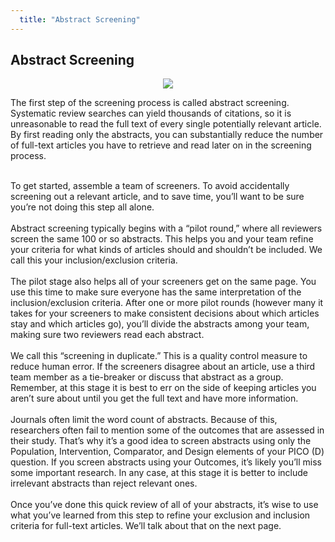 ```yaml
---
  title: "Abstract Screening"
---
```


## Abstract Screening

<center>
<img src="{{site.baseurl}}/img/abstrackr.png" >
</center>


The first step of the screening process is called abstract screening.  Systematic review searches can yield thousands of citations, so it is unreasonable to read the full text of every single potentially relevant article.  By first reading only the abstracts, you can substantially reduce the number of full-text articles you have to retrieve and read later on in the screening process.<br><br>

To get started, assemble a team of screeners. To avoid accidentally screening out a relevant article, and to save time, you’ll want to be sure you’re not doing this step all alone.
<br><br>
Abstract screening typically begins with a “pilot round,” where all reviewers screen the same 100 or so abstracts.  This helps you and your team refine your criteria for what kinds of articles should and shouldn’t be included. We call this your inclusion/exclusion criteria.
<br><br>
The pilot stage also helps all of your screeners get on the same page. You use this time to make sure everyone has the same interpretation of the inclusion/exclusion criteria.  After one or more pilot rounds (however many it takes for your screeners to make consistent decisions about which articles stay and which articles go), you’ll divide the abstracts among your team, making sure two reviewers read each abstract. 
<br><br>
We call this “screening in duplicate.”  This is a quality control measure to reduce human error.  If the screeners disagree about an article, use a third team member as a tie-breaker or discuss that abstract as a group. Remember, at this stage it is best to err on the side of keeping articles you aren’t sure about until you get the full text and have more information.
<br><br>
Journals often limit the word count of abstracts.  Because of this, researchers often fail to mention some of the outcomes that are assessed in their study.  That’s why it’s a good idea to screen abstracts using only the Population, Intervention, Comparator, and Design elements of your PICO (D) question. If you screen abstracts using your Outcomes, it’s likely you’ll miss some important research. In any case, at this stage it is better to include irrelevant abstracts than reject relevant ones. 
<br><br>
Once you’ve done this quick review of all of your abstracts, it’s wise to use what you’ve learned from this step to refine your exclusion and inclusion criteria for full-text articles. We’ll talk about that on the next page. 
